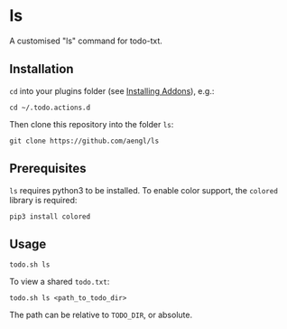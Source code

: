 # ls
A customised "ls" command for todo-txt.

## Installation

`cd` into your plugins folder (see [Installing Addons](https://github.com/ginatrapani/todo.txt-cli/wiki/Creating-and-Installing-Add-ons)), e.g.:

    cd ~/.todo.actions.d

Then clone this repository into the folder `ls`:

    git clone https://github.com/aengl/ls

## Prerequisites

`ls` requires python3 to be installed. To enable color support, the `colored` library is required:

    pip3 install colored

## Usage

    todo.sh ls

To view a shared `todo.txt`:

    todo.sh ls <path_to_todo_dir>

The path can be relative to `TODO_DIR`, or absolute.
